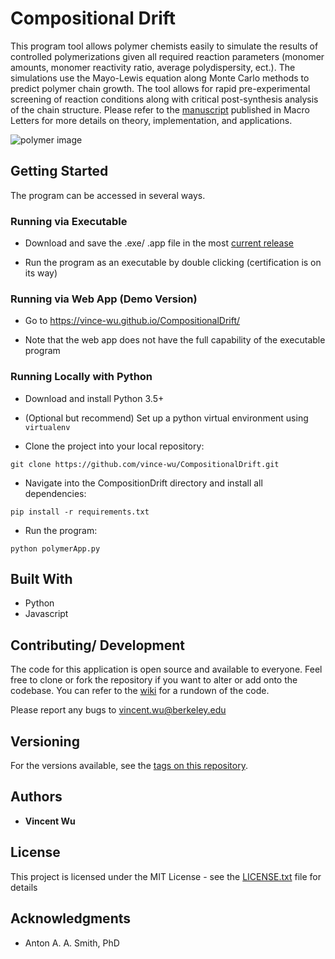 # Compositional Drift

This program tool allows polymer chemists easily to simulate the results of controlled polymerizations given all required reaction parameters (monomer amounts, monomer reactivity ratio, average polydispersity, ect.). The simulations use the Mayo-Lewis equation along Monte Carlo methods to predict polymer chain growth. The tool allows for rapid pre-experimental screening of reaction conditions along with critical post-synthesis analysis of the chain structure. Please refer to the [manuscript](https://pubs.acs.org/doi/full/10.1021/acsmacrolett.8b00813) published in Macro Letters for more details on theory, implementation, and applications.

![polymer image](https://i.imgur.com/mElYP4x.png)

## Getting Started
The program can be accessed in several ways.

### Running via Executable

* Download and save the .exe/ .app file in the most [current release](https://github.com/vince-wu/CompositionalDrift/releases)

* Run the program as an executable by double clicking (certification is on its way)

### Running via Web App (Demo Version)

* Go to https://vince-wu.github.io/CompositionalDrift/ 

* Note that the web app does not have the full capability of the executable program

### Running Locally with Python 

* Download and install Python 3.5+

* (Optional but recommend) Set up a python virtual environment using `virtualenv`

* Clone the project into your local repository:

`git clone https://github.com/vince-wu/CompositionalDrift.git`

* Navigate into the CompositionDrift directory and install all dependencies:

`pip install -r requirements.txt`

* Run the program:

`python polymerApp.py`

## Built With

* Python
* Javascript

## Contributing/ Development

The code for this application is open source and available to everyone. Feel free to clone or fork the repository if
you want to alter or add onto the codebase. You can refer to the [wiki](https://github.com/vince-wu/CompositionalDrift/wiki/Developing-with-Python) for a rundown of the code.

Please report any bugs to vincent.wu@berkeley.edu

## Versioning

For the versions available, see the [tags on this repository](https://github.com/vince-wu/CompositionalDrift/tags). 

## Authors

* **Vincent Wu** 

## License

This project is licensed under the MIT License - see the [LICENSE.txt](https://github.com/vince-wu/CompositionalDrift/blob/master/LISCENCE.txt) file for details

## Acknowledgments

* Anton A. A. Smith, PhD
